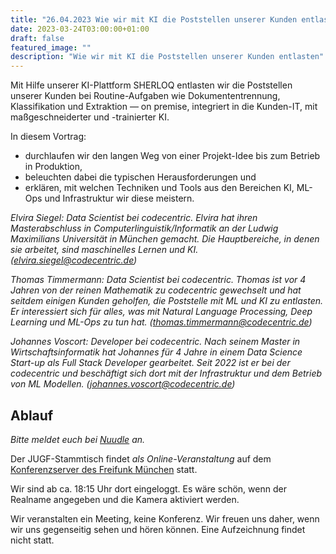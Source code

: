 ```yaml
---
title: "26.04.2023 Wie wir mit KI die Poststellen unserer Kunden entlasten"
date: 2023-03-24T03:00:00+01:00
draft: false
featured_image: ""
description: "Wie wir mit KI die Poststellen unserer Kunden entlasten"
---
```


Mit Hilfe unserer KI-Plattform SHERLOQ entlasten wir die Poststellen unserer Kunden bei Routine-Aufgaben wie Dokumententrennung, Klassifikation und Extraktion — on premise, integriert in die Kunden-IT, mit maßgeschneiderter und -trainierter KI.

In diesem Vortrag:

* durchlaufen wir den langen Weg von einer Projekt-Idee bis zum Betrieb in Produktion,
* beleuchten dabei die typischen Herausforderungen und
* erklären, mit welchen Techniken und Tools aus den Bereichen KI, ML-Ops und Infrastruktur wir diese meistern.

_Elvira Siegel: Data Scientist bei codecentric. Elvira hat ihren Masterabschluss in Computerlinguistik/Informatik an der Ludwig Maximilians Universität in München gemacht. Die Hauptbereiche, in denen sie arbeitet, sind maschinelles Lernen und KI. (elvira.siegel@codecentric.de)_

_Thomas Timmermann: Data Scientist bei codecentric. Thomas ist vor 4 Jahren von der reinen Mathematik zu codecentric gewechselt und hat seitdem einigen Kunden geholfen, die Poststelle mit ML und KI zu entlasten. Er interessiert sich für alles, was mit Natural Language Processing, Deep Learning und ML-Ops zu tun hat. (thomas.timmermann@codecentric.de)_

_Johannes Voscort: Developer bei codecentric. Nach seinem Master in Wirtschaftsinformatik hat Johannes für 4 Jahre in einem Data Science Start-up als Full Stack Developer gearbeitet. Seit 2022 ist er bei der codecentric und beschäftigt sich dort mit der Infrastruktur und dem Betrieb von ML Modellen. (johannes.voscort@codecentric.de)_

## Ablauf 

_Bitte meldet euch bei [Nuudle](https://nuudel.digitalcourage.de/L2OdqF4Xx5CRjp7r) an._

Der JUGF-Stammtisch findet _als Online-Veranstaltung_ auf dem [Konferenzserver des Freifunk München](https://meet.ffmuc.net/jugfmeeting) statt.

Wir sind ab ca. 18:15 Uhr dort eingeloggt. Es wäre schön, wenn der Realname angegeben und die Kamera aktiviert werden.

Wir veranstalten ein Meeting, keine Konferenz. Wir freuen uns daher, wenn wir uns gegenseitig sehen und hören können.
Eine Aufzeichnung findet nicht statt.